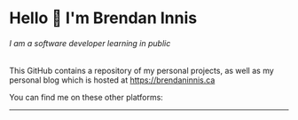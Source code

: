 # Hello 👋 I'm Brendan Innis
###### I am a software developer learning in public


This GitHub contains a repository of my personal projects, as well as my personal blog which is hosted at https://brendaninnis.ca

You can find me on these other platforms:

- - -
